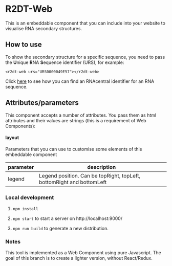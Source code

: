 # R2DT-Web

This is an embeddable component that you can include into your website to visualise RNA secondary structures.

## How to use

To show the secondary structure for a specific sequence, you need to pass the **U**nique **R**NA **S**equence 
identifier (URS), for example: 

```
<r2dt-web urs="URS0000049E57"></r2dt-web>
```

Click [here](https://rnacentral.org/help#how-to-find-rnacentral-id) to see how you can find an RNAcentral identifier for an RNA sequence.

## Attributes/parameters

This component accepts a number of attributes. You pass them as html attributes and their values are strings 
(this is a requirement of Web Components):

#### layout

Parameters that you can use to customise some elements of this embeddable component

| parameter         | description                                                           |
|-------------------|-----------------------------------------------------------------------|
| legend            | Legend position. Can be topRight, topLeft, bottomRight and bottomLeft |

### Local development

1. `npm install`

2. `npm start` to start a server on http://localhost:9000/

3. `npm run build` to generate a new distribution.

### Notes

This tool is implemented as a Web Component using pure Javascript. The goal of this branch is to create a lighter 
version, without React/Redux.
